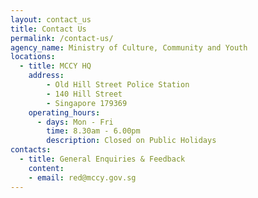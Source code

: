 ```yaml
---
layout: contact_us
title: Contact Us
permalink: /contact-us/
agency_name: Ministry of Culture, Community and Youth
locations:
  - title: MCCY HQ
    address:
        - Old Hill Street Police Station
        - 140 Hill Street
        - Singapore 179369
    operating_hours:
      - days: Mon - Fri
        time: 8.30am - 6.00pm
        description: Closed on Public Holidays
contacts:
  - title: General Enquiries & Feedback
    content:
    - email: red@mccy.gov.sg
---
```

